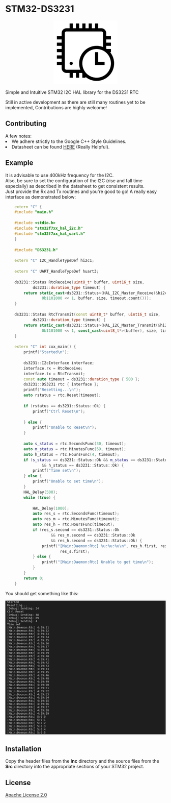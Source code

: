 <h1>STM32-DS3231</h1>
<p align="center"> 
<img src="assets/ds3231.png">
</p>

<p>Simple and Intuitive STM32 I2C HAL library for the DS3231 RTC<p>

<p>
Still in active development as there are still many routines yet to be implemented, Contributions are highly welcome!</p>



<h2> Contributing </h2>
A few notes:
<li>We adhere strictly to the Google C++ Style Guidelines. </li><li> Datasheet can be found <a href="https://datasheets.maximintegrated.com/en/ds/DS3231.pdf">HERE</a> (Really Helpful).</li>


<h2>Example</h2>
<p>It is advisable to use 400kHz frequency for the I2C.<br/>
Also, be sure to set the configuration of the I2C (rise and fall time especially) as described in the datasheet to get consistent results.<br/>
Just provide the Rx and Tx routines and you're good to go!
A really easy interface as demonstrated below:
</p>


```cpp
	extern "C" {
	#include "main.h"

	#include <stdio.h>
	#include "stm32f7xx_hal_i2c.h"
	#include "stm32f7xx_hal_uart.h"
	}

	#include "DS3231.h"

	extern "C" I2C_HandleTypeDef hi2c1;

	extern "C" UART_HandleTypeDef huart3;

	ds3231::Status RtcReceive(uint8_t* buffer, uint16_t size,
			ds3231::duration_type timeout) {
		return static_cast<ds3231::Status>(HAL_I2C_Master_Receive(&hi2c1,
				0b1101000 << 1, buffer, size, timeout.count()));
	}

	ds3231::Status RtcTransmit(const uint8_t* buffer, uint16_t size,
			ds3231::duration_type timeout) {
		return static_cast<ds3231::Status>(HAL_I2C_Master_Transmit(&hi2c1,
				0b1101000 << 1, const_cast<uint8_t*>(buffer), size, timeout.count()));
	}

	extern "C" int cxx_main() {
		printf("Started\n");

		ds3231::I2cInterface interface;
		interface.rx = RtcReceive;
		interface.tx = RtcTransmit;
		const auto timeout = ds3231::duration_type { 500 };
		ds3231::DS3231 rtc { interface };
		printf("Resetting...\n");
		auto rstatus = rtc.Reset(timeout);

		if (rstatus == ds3231::Status::Ok) {
			printf("Ctrl Reset\n");

		} else {
			printf("Unable to Reset\n");
		}

		auto s_status = rtc.SecondsFunc(30, timeout);
		auto m_status = rtc.MinutesFunc(59, timeout);
		auto h_status = rtc.HoursFunc(4, timeout);
		if (s_status == ds3231::Status::Ok && m_status == ds3231::Status::Ok
				&& h_status == ds3231::Status::Ok) {
			printf("Time set\n");
		} else {
			printf("Unable to set time\n");
		}
		HAL_Delay(500);
		while (true) {

			HAL_Delay(1000);
			auto res_s = rtc.SecondsFunc(timeout);
			auto res_m = rtc.MinutesFunc(timeout);
			auto res_h = rtc.HoursFunc(timeout);
			if (res_s.second == ds3231::Status::Ok
					&& res_m.second == ds3231::Status::Ok
					&& res_h.second == ds3231::Status::Ok) {
				printf("[Main:Daemon:Rtc] %u:%u:%u\n", res_h.first, res_m.first,
						res_s.first);
			} else {
				printf("[Main:Daemon:Rtc] Unable to get time\n");
			}
		}
		return 0;
	}
```


<p> You should get something like this: </p>
<img src="assets/demo.png"/>


<h2>Installation</h2>
Copy the header files from the <b>Inc</b> directory and the source files from the <b>Src</b> directory into the appropriate sections of your STM32 project.

<h2>License</h2>
<a href="LICENSE">Apache License 2.0</a>